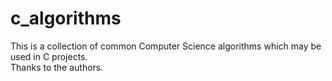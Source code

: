 c_algorithms
============

This is a collection of common Computer Science algorithms which may be used in C projects.  
Thanks to the authors.  
